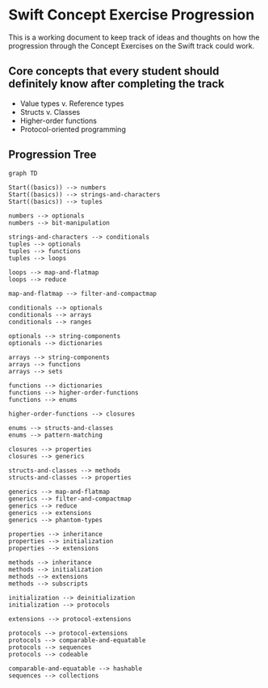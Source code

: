 # Swift Concept Exercise Progression

This is a working document to keep track of ideas and thoughts on how the progression through the Concept Exercises on the Swift track could work.

## Core concepts that every student should definitely know after completing the track

- Value types v. Reference types
- Structs v. Classes
- Higher-order functions
- Protocol-oriented programming

## Progression Tree

```mermaid
graph TD

Start((basics)) --> numbers
Start((basics)) --> strings-and-characters
Start((basics)) --> tuples

numbers --> optionals
numbers --> bit-manipulation

strings-and-characters --> conditionals
tuples --> optionals
tuples --> functions
tuples --> loops

loops --> map-and-flatmap
loops --> reduce

map-and-flatmap --> filter-and-compactmap

conditionals --> optionals
conditionals --> arrays
conditionals --> ranges

optionals --> string-components
optionals --> dictionaries

arrays --> string-components
arrays --> functions
arrays --> sets

functions --> dictionaries
functions --> higher-order-functions
functions --> enums

higher-order-functions --> closures

enums --> structs-and-classes
enums --> pattern-matching

closures --> properties
closures --> generics

structs-and-classes --> methods
structs-and-classes --> properties

generics --> map-and-flatmap
generics --> filter-and-compactmap
generics --> reduce
generics --> extensions
generics --> phantom-types

properties --> inheritance
properties --> initialization
properties --> extensions

methods --> inheritance
methods --> initialization
methods --> extensions
methods --> subscripts

initialization --> deinitialization
initialization --> protocols

extensions --> protocol-extensions

protocols --> protocol-extensions
protocols --> comparable-and-equatable
protocols --> sequences
protocols --> codeable

comparable-and-equatable --> hashable
sequences --> collections
```
